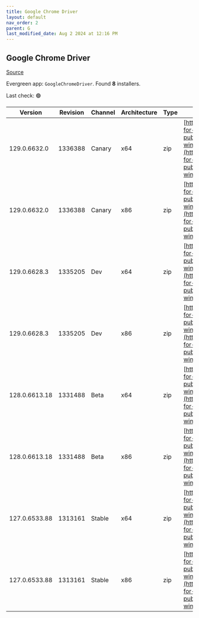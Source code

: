 ```yaml
---
title: Google Chrome Driver
layout: default
nav_order: 2
parent: G
last_modified_date: Aug 2 2024 at 12:16 PM
---
```


## Google Chrome Driver

[Source](https://googlechromelabs.github.io/chrome-for-testing/)

Evergreen app: `GoogleChromeDriver`. Found **8** installers.

Last check: 🟢

| Version       | Revision | Channel | Architecture | Type | URI                                                                                                                                                                                                        |
| ------------- | -------- | ------- | ------------ | ---- | ---------------------------------------------------------------------------------------------------------------------------------------------------------------------------------------------------------- |
| 129.0.6632.0  | 1336388  | Canary  | x64          | zip  | [https://storage.googleapis.com/chrome-for-testing-public/129.0.6632.0/win64/chromedriver-win64.zip](https://storage.googleapis.com/chrome-for-testing-public/129.0.6632.0/win64/chromedriver-win64.zip)   |
| 129.0.6632.0  | 1336388  | Canary  | x86          | zip  | [https://storage.googleapis.com/chrome-for-testing-public/129.0.6632.0/win32/chromedriver-win32.zip](https://storage.googleapis.com/chrome-for-testing-public/129.0.6632.0/win32/chromedriver-win32.zip)   |
| 129.0.6628.3  | 1335205  | Dev     | x64          | zip  | [https://storage.googleapis.com/chrome-for-testing-public/129.0.6628.3/win64/chromedriver-win64.zip](https://storage.googleapis.com/chrome-for-testing-public/129.0.6628.3/win64/chromedriver-win64.zip)   |
| 129.0.6628.3  | 1335205  | Dev     | x86          | zip  | [https://storage.googleapis.com/chrome-for-testing-public/129.0.6628.3/win32/chromedriver-win32.zip](https://storage.googleapis.com/chrome-for-testing-public/129.0.6628.3/win32/chromedriver-win32.zip)   |
| 128.0.6613.18 | 1331488  | Beta    | x64          | zip  | [https://storage.googleapis.com/chrome-for-testing-public/128.0.6613.18/win64/chromedriver-win64.zip](https://storage.googleapis.com/chrome-for-testing-public/128.0.6613.18/win64/chromedriver-win64.zip) |
| 128.0.6613.18 | 1331488  | Beta    | x86          | zip  | [https://storage.googleapis.com/chrome-for-testing-public/128.0.6613.18/win32/chromedriver-win32.zip](https://storage.googleapis.com/chrome-for-testing-public/128.0.6613.18/win32/chromedriver-win32.zip) |
| 127.0.6533.88 | 1313161  | Stable  | x64          | zip  | [https://storage.googleapis.com/chrome-for-testing-public/127.0.6533.88/win64/chromedriver-win64.zip](https://storage.googleapis.com/chrome-for-testing-public/127.0.6533.88/win64/chromedriver-win64.zip) |
| 127.0.6533.88 | 1313161  | Stable  | x86          | zip  | [https://storage.googleapis.com/chrome-for-testing-public/127.0.6533.88/win32/chromedriver-win32.zip](https://storage.googleapis.com/chrome-for-testing-public/127.0.6533.88/win32/chromedriver-win32.zip) |

